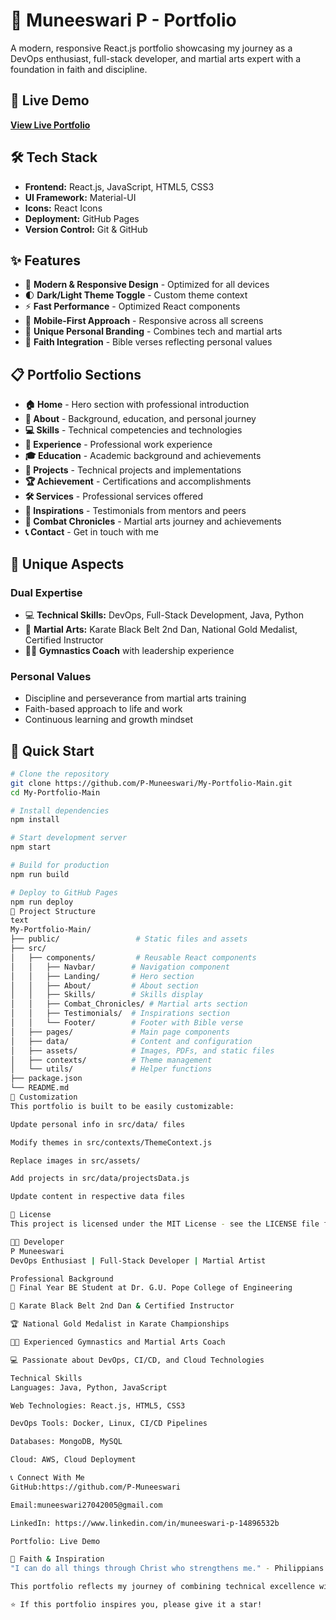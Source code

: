 # 💼 Muneeswari P - Portfolio

A modern, responsive React.js portfolio showcasing my journey as a DevOps enthusiast, full-stack developer, and martial arts expert with a foundation in faith and discipline.

## 🚀 Live Demo

**[View Live Portfolio](https://p-muneeswari.github.io/My-Portfolio-Main)**

## 🛠️ Tech Stack

- **Frontend:** React.js, JavaScript, HTML5, CSS3
- **UI Framework:** Material-UI
- **Icons:** React Icons
- **Deployment:** GitHub Pages
- **Version Control:** Git & GitHub

## ✨ Features

- 🎨 **Modern & Responsive Design** - Optimized for all devices
- 🌓 **Dark/Light Theme Toggle** - Custom theme context
- ⚡ **Fast Performance** - Optimized React components
- 📱 **Mobile-First Approach** - Responsive across all screens
- 🥋 **Unique Personal Branding** - Combines tech and martial arts
- 🙏 **Faith Integration** - Bible verses reflecting personal values

## 📋 Portfolio Sections

- **🏠 Home** - Hero section with professional introduction
- **👤 About** - Background, education, and personal journey
- **💻 Skills** - Technical competencies and technologies
- **💼 Experience** - Professional work experience
- **🎓 Education** - Academic background and achievements
- **🚀 Projects** - Technical projects and implementations
- **🏆 Achievement** - Certifications and accomplishments
- **🛠️ Services** - Professional services offered
- **💫 Inspirations** - Testimonials from mentors and peers
- **🥋 Combat Chronicles** - Martial arts journey and achievements
- **📞 Contact** - Get in touch with me

## 🥋 Unique Aspects

### **Dual Expertise**
- 💻 **Technical Skills:** DevOps, Full-Stack Development, Java, Python
- 🥋 **Martial Arts:** Karate Black Belt 2nd Dan, National Gold Medalist, Certified Instructor
- 🏃‍♀️ **Gymnastics Coach** with leadership experience

### **Personal Values**
- Discipline and perseverance from martial arts training
- Faith-based approach to life and work
- Continuous learning and growth mindset

## 🚀 Quick Start

```bash
# Clone the repository
git clone https://github.com/P-Muneeswari/My-Portfolio-Main.git
cd My-Portfolio-Main

# Install dependencies
npm install

# Start development server
npm start

# Build for production
npm run build

# Deploy to GitHub Pages
npm run deploy
📁 Project Structure
text
My-Portfolio-Main/
├── public/                 # Static files and assets
├── src/
│   ├── components/         # Reusable React components
│   │   ├── Navbar/        # Navigation component
│   │   ├── Landing/       # Hero section
│   │   ├── About/         # About section
│   │   ├── Skills/        # Skills display
│   │   ├── Combat_Chronicles/ # Martial arts section
│   │   ├── Testimonials/  # Inspirations section
│   │   └── Footer/        # Footer with Bible verse
│   ├── pages/             # Main page components
│   ├── data/              # Content and configuration
│   ├── assets/            # Images, PDFs, and static files
│   ├── contexts/          # Theme management
│   └── utils/             # Helper functions
├── package.json
└── README.md
🎨 Customization
This portfolio is built to be easily customizable:

Update personal info in src/data/ files

Modify themes in src/contexts/ThemeContext.js

Replace images in src/assets/

Add projects in src/data/projectsData.js

Update content in respective data files

📄 License
This project is licensed under the MIT License - see the LICENSE file for details.

👩‍💻 Developer
P Muneeswari
DevOps Enthusiast | Full-Stack Developer | Martial Artist

Professional Background
💼 Final Year BE Student at Dr. G.U. Pope College of Engineering

🥋 Karate Black Belt 2nd Dan & Certified Instructor

🏆 National Gold Medalist in Karate Championships

👨‍🏫 Experienced Gymnastics and Martial Arts Coach

💻 Passionate about DevOps, CI/CD, and Cloud Technologies

Technical Skills
Languages: Java, Python, JavaScript

Web Technologies: React.js, HTML5, CSS3

DevOps Tools: Docker, Linux, CI/CD Pipelines

Databases: MongoDB, MySQL

Cloud: AWS, Cloud Deployment

📞 Connect With Me
GitHub:https://github.com/P-Muneeswari

Email:muneeswari27042005@gmail.com

LinkedIn: https://www.linkedin.com/in/muneeswari-p-14896532b

Portfolio: Live Demo

🙏 Faith & Inspiration
"I can do all things through Christ who strengthens me." - Philippians 4:13

This portfolio reflects my journey of combining technical excellence with personal discipline and faith.

⭐ If this portfolio inspires you, please give it a star!
